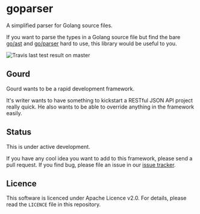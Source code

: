 goparser
========

A simplified parser for Golang source files.

If you want to parse the types in a Golang source file but
find the bare [go/ast](http://golang.org/pkg/go/ast/) and
[go/parser](http://golang.org/pkg/go/parser/) hard to use,
this library would be useful to you.

![Travis last test result on master](https://api.travis-ci.org/gourd/goparser.svg "Travis last test result on master")

Gourd
-----

Gourd wants to be a rapid development framework.

It's writer wants to have something to kickstart a RESTful JSON API 
project really quick. He also wants to be able to override anything
in the framework easily.

Status
------

This is under active development.

If you have any cool idea you want to add to this framework, please
send a pull request. If you find bug, please file an issue in our
[issue tracker](https://github.com/gourd/goparser/issues).


Licence
-------

This software is licenced under Apache Licence v2.0. For details,
please read the `LICENCE` file in this repository.


